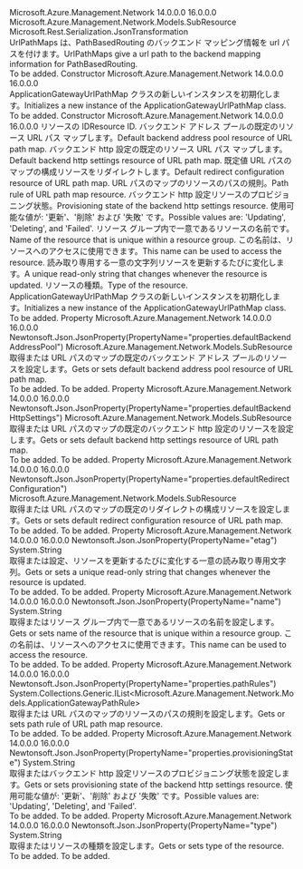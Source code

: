 <Type Name="ApplicationGatewayUrlPathMap" FullName="Microsoft.Azure.Management.Network.Models.ApplicationGatewayUrlPathMap">
  <TypeSignature Language="C#" Value="public class ApplicationGatewayUrlPathMap : Microsoft.Azure.Management.Network.Models.SubResource" />
  <TypeSignature Language="ILAsm" Value=".class public auto ansi beforefieldinit ApplicationGatewayUrlPathMap extends Microsoft.Azure.Management.Network.Models.SubResource" />
  <TypeSignature Language="DocId" Value="T:Microsoft.Azure.Management.Network.Models.ApplicationGatewayUrlPathMap" />
  <TypeSignature Language="VB.NET" Value="Public Class ApplicationGatewayUrlPathMap&#xA;Inherits SubResource" />
  <TypeSignature Language="F#" Value="type ApplicationGatewayUrlPathMap = class&#xA;    inherit SubResource" />
  <AssemblyInfo>
    <AssemblyName>Microsoft.Azure.Management.Network</AssemblyName>
    <AssemblyVersion>14.0.0.0</AssemblyVersion>
    <AssemblyVersion>16.0.0.0</AssemblyVersion>
  </AssemblyInfo>
  <Base>
    <BaseTypeName>Microsoft.Azure.Management.Network.Models.SubResource</BaseTypeName>
  </Base>
  <Interfaces />
  <Attributes>
    <Attribute>
      <AttributeName>Microsoft.Rest.Serialization.JsonTransformation</AttributeName>
    </Attribute>
  </Attributes>
  <Docs>
    <summary>
            <span data-ttu-id="30cbf-101">UrlPathMaps は、PathBasedRouting のバックエンド マッピング情報を url パスを付けます。</span><span class="sxs-lookup"><span data-stu-id="30cbf-101">UrlPathMaps give a url path to the backend mapping information for PathBasedRouting.</span></span>
            </summary>
    <remarks>To be added.</remarks>
  </Docs>
  <Members>
    <Member MemberName=".ctor">
      <MemberSignature Language="C#" Value="public ApplicationGatewayUrlPathMap ();" />
      <MemberSignature Language="ILAsm" Value=".method public hidebysig specialname rtspecialname instance void .ctor() cil managed" />
      <MemberSignature Language="DocId" Value="M:Microsoft.Azure.Management.Network.Models.ApplicationGatewayUrlPathMap.#ctor" />
      <MemberSignature Language="VB.NET" Value="Public Sub New ()" />
      <MemberType>Constructor</MemberType>
      <AssemblyInfo>
        <AssemblyName>Microsoft.Azure.Management.Network</AssemblyName>
        <AssemblyVersion>14.0.0.0</AssemblyVersion>
        <AssemblyVersion>16.0.0.0</AssemblyVersion>
      </AssemblyInfo>
      <Parameters />
      <Docs>
        <summary>
            <span data-ttu-id="30cbf-102">ApplicationGatewayUrlPathMap クラスの新しいインスタンスを初期化します。</span><span class="sxs-lookup"><span data-stu-id="30cbf-102">Initializes a new instance of the ApplicationGatewayUrlPathMap class.</span></span>
            </summary>
        <remarks>To be added.</remarks>
      </Docs>
    </Member>
    <Member MemberName=".ctor">
      <MemberSignature Language="C#" Value="public ApplicationGatewayUrlPathMap (string id = null, Microsoft.Azure.Management.Network.Models.SubResource defaultBackendAddressPool = null, Microsoft.Azure.Management.Network.Models.SubResource defaultBackendHttpSettings = null, Microsoft.Azure.Management.Network.Models.SubResource defaultRedirectConfiguration = null, System.Collections.Generic.IList&lt;Microsoft.Azure.Management.Network.Models.ApplicationGatewayPathRule&gt; pathRules = null, string provisioningState = null, string name = null, string etag = null, string type = null);" />
      <MemberSignature Language="ILAsm" Value=".method public hidebysig specialname rtspecialname instance void .ctor(string id, class Microsoft.Azure.Management.Network.Models.SubResource defaultBackendAddressPool, class Microsoft.Azure.Management.Network.Models.SubResource defaultBackendHttpSettings, class Microsoft.Azure.Management.Network.Models.SubResource defaultRedirectConfiguration, class System.Collections.Generic.IList`1&lt;class Microsoft.Azure.Management.Network.Models.ApplicationGatewayPathRule&gt; pathRules, string provisioningState, string name, string etag, string type) cil managed" />
      <MemberSignature Language="DocId" Value="M:Microsoft.Azure.Management.Network.Models.ApplicationGatewayUrlPathMap.#ctor(System.String,Microsoft.Azure.Management.Network.Models.SubResource,Microsoft.Azure.Management.Network.Models.SubResource,Microsoft.Azure.Management.Network.Models.SubResource,System.Collections.Generic.IList{Microsoft.Azure.Management.Network.Models.ApplicationGatewayPathRule},System.String,System.String,System.String,System.String)" />
      <MemberSignature Language="VB.NET" Value="Public Sub New (Optional id As String = null, Optional defaultBackendAddressPool As SubResource = null, Optional defaultBackendHttpSettings As SubResource = null, Optional defaultRedirectConfiguration As SubResource = null, Optional pathRules As IList(Of ApplicationGatewayPathRule) = null, Optional provisioningState As String = null, Optional name As String = null, Optional etag As String = null, Optional type As String = null)" />
      <MemberSignature Language="F#" Value="new Microsoft.Azure.Management.Network.Models.ApplicationGatewayUrlPathMap : string * Microsoft.Azure.Management.Network.Models.SubResource * Microsoft.Azure.Management.Network.Models.SubResource * Microsoft.Azure.Management.Network.Models.SubResource * System.Collections.Generic.IList&lt;Microsoft.Azure.Management.Network.Models.ApplicationGatewayPathRule&gt; * string * string * string * string -&gt; Microsoft.Azure.Management.Network.Models.ApplicationGatewayUrlPathMap" Usage="new Microsoft.Azure.Management.Network.Models.ApplicationGatewayUrlPathMap (id, defaultBackendAddressPool, defaultBackendHttpSettings, defaultRedirectConfiguration, pathRules, provisioningState, name, etag, type)" />
      <MemberType>Constructor</MemberType>
      <AssemblyInfo>
        <AssemblyName>Microsoft.Azure.Management.Network</AssemblyName>
        <AssemblyVersion>14.0.0.0</AssemblyVersion>
        <AssemblyVersion>16.0.0.0</AssemblyVersion>
      </AssemblyInfo>
      <Parameters>
        <Parameter Name="id" Type="System.String" />
        <Parameter Name="defaultBackendAddressPool" Type="Microsoft.Azure.Management.Network.Models.SubResource" />
        <Parameter Name="defaultBackendHttpSettings" Type="Microsoft.Azure.Management.Network.Models.SubResource" />
        <Parameter Name="defaultRedirectConfiguration" Type="Microsoft.Azure.Management.Network.Models.SubResource" />
        <Parameter Name="pathRules" Type="System.Collections.Generic.IList&lt;Microsoft.Azure.Management.Network.Models.ApplicationGatewayPathRule&gt;" />
        <Parameter Name="provisioningState" Type="System.String" />
        <Parameter Name="name" Type="System.String" />
        <Parameter Name="etag" Type="System.String" />
        <Parameter Name="type" Type="System.String" />
      </Parameters>
      <Docs>
        <param name="id"><span data-ttu-id="30cbf-103">リソースの ID</span><span class="sxs-lookup"><span data-stu-id="30cbf-103">Resource ID.</span></span></param>
        <param name="defaultBackendAddressPool"><span data-ttu-id="30cbf-104">バックエンド アドレス プールの既定のリソース URL パス マップします。</span><span class="sxs-lookup"><span data-stu-id="30cbf-104">Default backend address pool resource of URL path map.</span></span></param>
        <param name="defaultBackendHttpSettings"><span data-ttu-id="30cbf-105">バックエンド http 設定の既定のリソース URL パス マップします。</span><span class="sxs-lookup"><span data-stu-id="30cbf-105">Default backend http settings resource of URL path map.</span></span></param>
        <param name="defaultRedirectConfiguration"><span data-ttu-id="30cbf-106">既定値 URL パスのマップの構成リソースをリダイレクトします。</span><span class="sxs-lookup"><span data-stu-id="30cbf-106">Default redirect configuration resource of URL path map.</span></span></param>
        <param name="pathRules"><span data-ttu-id="30cbf-107">URL パスのマップのリソースのパスの規則。</span><span class="sxs-lookup"><span data-stu-id="30cbf-107">Path rule of URL path map resource.</span></span></param>
        <param name="provisioningState"><span data-ttu-id="30cbf-108">バックエンド http 設定リソースのプロビジョニング状態。</span><span class="sxs-lookup"><span data-stu-id="30cbf-108">Provisioning state of the backend http settings resource.</span></span> <span data-ttu-id="30cbf-109">使用可能な値が: '更新'、'削除' および '失敗' です。</span><span class="sxs-lookup"><span data-stu-id="30cbf-109">Possible values are: 'Updating', 'Deleting', and 'Failed'.</span></span></param>
        <param name="name"><span data-ttu-id="30cbf-110">リソース グループ内で一意であるリソースの名前です。</span><span class="sxs-lookup"><span data-stu-id="30cbf-110">Name of the resource that is unique within a resource group.</span></span> <span data-ttu-id="30cbf-111">この名前は、リソースへのアクセスに使用できます。</span><span class="sxs-lookup"><span data-stu-id="30cbf-111">This name can be used to access the resource.</span></span></param>
        <param name="etag"><span data-ttu-id="30cbf-112">読み取り専用する一意の文字列リソースを更新するたびに変化します。</span><span class="sxs-lookup"><span data-stu-id="30cbf-112">A unique read-only string that changes whenever the resource is updated.</span></span></param>
        <param name="type"><span data-ttu-id="30cbf-113">リソースの種類。</span><span class="sxs-lookup"><span data-stu-id="30cbf-113">Type of the resource.</span></span></param>
        <summary>
            <span data-ttu-id="30cbf-114">ApplicationGatewayUrlPathMap クラスの新しいインスタンスを初期化します。</span><span class="sxs-lookup"><span data-stu-id="30cbf-114">Initializes a new instance of the ApplicationGatewayUrlPathMap class.</span></span>
            </summary>
        <remarks>To be added.</remarks>
      </Docs>
    </Member>
    <Member MemberName="DefaultBackendAddressPool">
      <MemberSignature Language="C#" Value="public Microsoft.Azure.Management.Network.Models.SubResource DefaultBackendAddressPool { get; set; }" />
      <MemberSignature Language="ILAsm" Value=".property instance class Microsoft.Azure.Management.Network.Models.SubResource DefaultBackendAddressPool" />
      <MemberSignature Language="DocId" Value="P:Microsoft.Azure.Management.Network.Models.ApplicationGatewayUrlPathMap.DefaultBackendAddressPool" />
      <MemberSignature Language="VB.NET" Value="Public Property DefaultBackendAddressPool As SubResource" />
      <MemberSignature Language="F#" Value="member this.DefaultBackendAddressPool : Microsoft.Azure.Management.Network.Models.SubResource with get, set" Usage="Microsoft.Azure.Management.Network.Models.ApplicationGatewayUrlPathMap.DefaultBackendAddressPool" />
      <MemberType>Property</MemberType>
      <AssemblyInfo>
        <AssemblyName>Microsoft.Azure.Management.Network</AssemblyName>
        <AssemblyVersion>14.0.0.0</AssemblyVersion>
        <AssemblyVersion>16.0.0.0</AssemblyVersion>
      </AssemblyInfo>
      <Attributes>
        <Attribute>
          <AttributeName>Newtonsoft.Json.JsonProperty(PropertyName="properties.defaultBackendAddressPool")</AttributeName>
        </Attribute>
      </Attributes>
      <ReturnValue>
        <ReturnType>Microsoft.Azure.Management.Network.Models.SubResource</ReturnType>
      </ReturnValue>
      <Docs>
        <summary>
            <span data-ttu-id="30cbf-115">取得または URL パスのマップの既定のバックエンド アドレス プールのリソースを設定します。</span><span class="sxs-lookup"><span data-stu-id="30cbf-115">Gets or sets default backend address pool resource of URL path map.</span></span>
            </summary>
        <value>To be added.</value>
        <remarks>To be added.</remarks>
      </Docs>
    </Member>
    <Member MemberName="DefaultBackendHttpSettings">
      <MemberSignature Language="C#" Value="public Microsoft.Azure.Management.Network.Models.SubResource DefaultBackendHttpSettings { get; set; }" />
      <MemberSignature Language="ILAsm" Value=".property instance class Microsoft.Azure.Management.Network.Models.SubResource DefaultBackendHttpSettings" />
      <MemberSignature Language="DocId" Value="P:Microsoft.Azure.Management.Network.Models.ApplicationGatewayUrlPathMap.DefaultBackendHttpSettings" />
      <MemberSignature Language="VB.NET" Value="Public Property DefaultBackendHttpSettings As SubResource" />
      <MemberSignature Language="F#" Value="member this.DefaultBackendHttpSettings : Microsoft.Azure.Management.Network.Models.SubResource with get, set" Usage="Microsoft.Azure.Management.Network.Models.ApplicationGatewayUrlPathMap.DefaultBackendHttpSettings" />
      <MemberType>Property</MemberType>
      <AssemblyInfo>
        <AssemblyName>Microsoft.Azure.Management.Network</AssemblyName>
        <AssemblyVersion>14.0.0.0</AssemblyVersion>
        <AssemblyVersion>16.0.0.0</AssemblyVersion>
      </AssemblyInfo>
      <Attributes>
        <Attribute>
          <AttributeName>Newtonsoft.Json.JsonProperty(PropertyName="properties.defaultBackendHttpSettings")</AttributeName>
        </Attribute>
      </Attributes>
      <ReturnValue>
        <ReturnType>Microsoft.Azure.Management.Network.Models.SubResource</ReturnType>
      </ReturnValue>
      <Docs>
        <summary>
            <span data-ttu-id="30cbf-116">取得または URL パスのマップの既定のバックエンド http 設定のリソースを設定します。</span><span class="sxs-lookup"><span data-stu-id="30cbf-116">Gets or sets default backend http settings resource of URL path map.</span></span>
            </summary>
        <value>To be added.</value>
        <remarks>To be added.</remarks>
      </Docs>
    </Member>
    <Member MemberName="DefaultRedirectConfiguration">
      <MemberSignature Language="C#" Value="public Microsoft.Azure.Management.Network.Models.SubResource DefaultRedirectConfiguration { get; set; }" />
      <MemberSignature Language="ILAsm" Value=".property instance class Microsoft.Azure.Management.Network.Models.SubResource DefaultRedirectConfiguration" />
      <MemberSignature Language="DocId" Value="P:Microsoft.Azure.Management.Network.Models.ApplicationGatewayUrlPathMap.DefaultRedirectConfiguration" />
      <MemberSignature Language="VB.NET" Value="Public Property DefaultRedirectConfiguration As SubResource" />
      <MemberSignature Language="F#" Value="member this.DefaultRedirectConfiguration : Microsoft.Azure.Management.Network.Models.SubResource with get, set" Usage="Microsoft.Azure.Management.Network.Models.ApplicationGatewayUrlPathMap.DefaultRedirectConfiguration" />
      <MemberType>Property</MemberType>
      <AssemblyInfo>
        <AssemblyName>Microsoft.Azure.Management.Network</AssemblyName>
        <AssemblyVersion>14.0.0.0</AssemblyVersion>
        <AssemblyVersion>16.0.0.0</AssemblyVersion>
      </AssemblyInfo>
      <Attributes>
        <Attribute>
          <AttributeName>Newtonsoft.Json.JsonProperty(PropertyName="properties.defaultRedirectConfiguration")</AttributeName>
        </Attribute>
      </Attributes>
      <ReturnValue>
        <ReturnType>Microsoft.Azure.Management.Network.Models.SubResource</ReturnType>
      </ReturnValue>
      <Docs>
        <summary>
            <span data-ttu-id="30cbf-117">取得または URL パスのマップの既定のリダイレクトの構成リソースを設定します。</span><span class="sxs-lookup"><span data-stu-id="30cbf-117">Gets or sets default redirect configuration resource of URL path map.</span></span>
            </summary>
        <value>To be added.</value>
        <remarks>To be added.</remarks>
      </Docs>
    </Member>
    <Member MemberName="Etag">
      <MemberSignature Language="C#" Value="public string Etag { get; set; }" />
      <MemberSignature Language="ILAsm" Value=".property instance string Etag" />
      <MemberSignature Language="DocId" Value="P:Microsoft.Azure.Management.Network.Models.ApplicationGatewayUrlPathMap.Etag" />
      <MemberSignature Language="VB.NET" Value="Public Property Etag As String" />
      <MemberSignature Language="F#" Value="member this.Etag : string with get, set" Usage="Microsoft.Azure.Management.Network.Models.ApplicationGatewayUrlPathMap.Etag" />
      <MemberType>Property</MemberType>
      <AssemblyInfo>
        <AssemblyName>Microsoft.Azure.Management.Network</AssemblyName>
        <AssemblyVersion>14.0.0.0</AssemblyVersion>
        <AssemblyVersion>16.0.0.0</AssemblyVersion>
      </AssemblyInfo>
      <Attributes>
        <Attribute>
          <AttributeName>Newtonsoft.Json.JsonProperty(PropertyName="etag")</AttributeName>
        </Attribute>
      </Attributes>
      <ReturnValue>
        <ReturnType>System.String</ReturnType>
      </ReturnValue>
      <Docs>
        <summary>
            <span data-ttu-id="30cbf-118">取得または設定、リソースを更新するたびに変化する一意の読み取り専用文字列。</span><span class="sxs-lookup"><span data-stu-id="30cbf-118">Gets or sets a unique read-only string that changes whenever the resource is updated.</span></span>
            </summary>
        <value>To be added.</value>
        <remarks>To be added.</remarks>
      </Docs>
    </Member>
    <Member MemberName="Name">
      <MemberSignature Language="C#" Value="public string Name { get; set; }" />
      <MemberSignature Language="ILAsm" Value=".property instance string Name" />
      <MemberSignature Language="DocId" Value="P:Microsoft.Azure.Management.Network.Models.ApplicationGatewayUrlPathMap.Name" />
      <MemberSignature Language="VB.NET" Value="Public Property Name As String" />
      <MemberSignature Language="F#" Value="member this.Name : string with get, set" Usage="Microsoft.Azure.Management.Network.Models.ApplicationGatewayUrlPathMap.Name" />
      <MemberType>Property</MemberType>
      <AssemblyInfo>
        <AssemblyName>Microsoft.Azure.Management.Network</AssemblyName>
        <AssemblyVersion>14.0.0.0</AssemblyVersion>
        <AssemblyVersion>16.0.0.0</AssemblyVersion>
      </AssemblyInfo>
      <Attributes>
        <Attribute>
          <AttributeName>Newtonsoft.Json.JsonProperty(PropertyName="name")</AttributeName>
        </Attribute>
      </Attributes>
      <ReturnValue>
        <ReturnType>System.String</ReturnType>
      </ReturnValue>
      <Docs>
        <summary>
            <span data-ttu-id="30cbf-119">取得またはリソース グループ内で一意であるリソースの名前を設定します。</span><span class="sxs-lookup"><span data-stu-id="30cbf-119">Gets or sets name of the resource that is unique within a resource group.</span></span> <span data-ttu-id="30cbf-120">この名前は、リソースへのアクセスに使用できます。</span><span class="sxs-lookup"><span data-stu-id="30cbf-120">This name can be used to access the resource.</span></span>
            </summary>
        <value>To be added.</value>
        <remarks>To be added.</remarks>
      </Docs>
    </Member>
    <Member MemberName="PathRules">
      <MemberSignature Language="C#" Value="public System.Collections.Generic.IList&lt;Microsoft.Azure.Management.Network.Models.ApplicationGatewayPathRule&gt; PathRules { get; set; }" />
      <MemberSignature Language="ILAsm" Value=".property instance class System.Collections.Generic.IList`1&lt;class Microsoft.Azure.Management.Network.Models.ApplicationGatewayPathRule&gt; PathRules" />
      <MemberSignature Language="DocId" Value="P:Microsoft.Azure.Management.Network.Models.ApplicationGatewayUrlPathMap.PathRules" />
      <MemberSignature Language="VB.NET" Value="Public Property PathRules As IList(Of ApplicationGatewayPathRule)" />
      <MemberSignature Language="F#" Value="member this.PathRules : System.Collections.Generic.IList&lt;Microsoft.Azure.Management.Network.Models.ApplicationGatewayPathRule&gt; with get, set" Usage="Microsoft.Azure.Management.Network.Models.ApplicationGatewayUrlPathMap.PathRules" />
      <MemberType>Property</MemberType>
      <AssemblyInfo>
        <AssemblyName>Microsoft.Azure.Management.Network</AssemblyName>
        <AssemblyVersion>14.0.0.0</AssemblyVersion>
        <AssemblyVersion>16.0.0.0</AssemblyVersion>
      </AssemblyInfo>
      <Attributes>
        <Attribute>
          <AttributeName>Newtonsoft.Json.JsonProperty(PropertyName="properties.pathRules")</AttributeName>
        </Attribute>
      </Attributes>
      <ReturnValue>
        <ReturnType>System.Collections.Generic.IList&lt;Microsoft.Azure.Management.Network.Models.ApplicationGatewayPathRule&gt;</ReturnType>
      </ReturnValue>
      <Docs>
        <summary>
            <span data-ttu-id="30cbf-121">取得または URL パスのマップのリソースのパスの規則を設定します。</span><span class="sxs-lookup"><span data-stu-id="30cbf-121">Gets or sets path rule of URL path map resource.</span></span>
            </summary>
        <value>To be added.</value>
        <remarks>To be added.</remarks>
      </Docs>
    </Member>
    <Member MemberName="ProvisioningState">
      <MemberSignature Language="C#" Value="public string ProvisioningState { get; set; }" />
      <MemberSignature Language="ILAsm" Value=".property instance string ProvisioningState" />
      <MemberSignature Language="DocId" Value="P:Microsoft.Azure.Management.Network.Models.ApplicationGatewayUrlPathMap.ProvisioningState" />
      <MemberSignature Language="VB.NET" Value="Public Property ProvisioningState As String" />
      <MemberSignature Language="F#" Value="member this.ProvisioningState : string with get, set" Usage="Microsoft.Azure.Management.Network.Models.ApplicationGatewayUrlPathMap.ProvisioningState" />
      <MemberType>Property</MemberType>
      <AssemblyInfo>
        <AssemblyName>Microsoft.Azure.Management.Network</AssemblyName>
        <AssemblyVersion>14.0.0.0</AssemblyVersion>
        <AssemblyVersion>16.0.0.0</AssemblyVersion>
      </AssemblyInfo>
      <Attributes>
        <Attribute>
          <AttributeName>Newtonsoft.Json.JsonProperty(PropertyName="properties.provisioningState")</AttributeName>
        </Attribute>
      </Attributes>
      <ReturnValue>
        <ReturnType>System.String</ReturnType>
      </ReturnValue>
      <Docs>
        <summary>
            <span data-ttu-id="30cbf-122">取得またはバックエンド http 設定リソースのプロビジョニング状態を設定します。</span><span class="sxs-lookup"><span data-stu-id="30cbf-122">Gets or sets provisioning state of the backend http settings resource.</span></span> <span data-ttu-id="30cbf-123">使用可能な値が: '更新'、'削除' および '失敗' です。</span><span class="sxs-lookup"><span data-stu-id="30cbf-123">Possible values are: 'Updating', 'Deleting', and 'Failed'.</span></span>
            </summary>
        <value>To be added.</value>
        <remarks>To be added.</remarks>
      </Docs>
    </Member>
    <Member MemberName="Type">
      <MemberSignature Language="C#" Value="public string Type { get; set; }" />
      <MemberSignature Language="ILAsm" Value=".property instance string Type" />
      <MemberSignature Language="DocId" Value="P:Microsoft.Azure.Management.Network.Models.ApplicationGatewayUrlPathMap.Type" />
      <MemberSignature Language="VB.NET" Value="Public Property Type As String" />
      <MemberSignature Language="F#" Value="member this.Type : string with get, set" Usage="Microsoft.Azure.Management.Network.Models.ApplicationGatewayUrlPathMap.Type" />
      <MemberType>Property</MemberType>
      <AssemblyInfo>
        <AssemblyName>Microsoft.Azure.Management.Network</AssemblyName>
        <AssemblyVersion>14.0.0.0</AssemblyVersion>
        <AssemblyVersion>16.0.0.0</AssemblyVersion>
      </AssemblyInfo>
      <Attributes>
        <Attribute>
          <AttributeName>Newtonsoft.Json.JsonProperty(PropertyName="type")</AttributeName>
        </Attribute>
      </Attributes>
      <ReturnValue>
        <ReturnType>System.String</ReturnType>
      </ReturnValue>
      <Docs>
        <summary>
            <span data-ttu-id="30cbf-124">取得またはリソースの種類を設定します。</span><span class="sxs-lookup"><span data-stu-id="30cbf-124">Gets or sets type of the resource.</span></span>
            </summary>
        <value>To be added.</value>
        <remarks>To be added.</remarks>
      </Docs>
    </Member>
  </Members>
</Type>